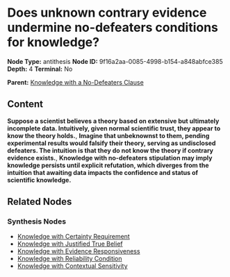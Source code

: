 # Does unknown contrary evidence undermine no-defeaters conditions for knowledge?

**Node Type:** antithesis
**Node ID:** 9f16a2aa-0085-4998-b154-a848abfce385
**Depth:** 4
**Terminal:** No

**Parent:** [Knowledge with a No-Defeaters Clause](knowledge-with-a-no-defeaters-clause-synthesis-0701b395-900b-40e2-bb7e-a5beb8a1677b.md)

## Content

**Suppose a scientist believes a theory based on extensive but ultimately incomplete data. Intuitively, given normal scientific trust, they appear to know the theory holds.**, **Imagine that unbeknownst to them, pending experimental results would falsify their theory, serving as undisclosed defeaters. The intuition is that they do not know the theory if contrary evidence exists.**, **Knowledge with no-defeaters stipulation may imply knowledge persists until explicit refutation, which diverges from the intuition that awaiting data impacts the confidence and status of scientific knowledge.**

## Related Nodes

### Synthesis Nodes

- [Knowledge with Certainty Requirement](knowledge-with-certainty-requirement-synthesis-49184335-d17a-4412-bd98-a098cd0dfd08.md)
- [Knowledge with Justified True Belief](knowledge-with-justified-true-belief-synthesis-e37b0113-db2f-4846-b7d7-280ff0117469.md)
- [Knowledge with Evidence Responsiveness](knowledge-with-evidence-responsiveness-synthesis-e4c40156-bcce-4a3d-a5c2-3ab5da9dc897.md)
- [Knowledge with Reliability Condition](knowledge-with-reliability-condition-synthesis-3dfff3a6-80fd-420e-aa7a-23f162326f1c.md)
- [Knowledge with Contextual Sensitivity](knowledge-with-contextual-sensitivity-synthesis-bb992124-941e-495e-b57a-b866567146f6.md)
